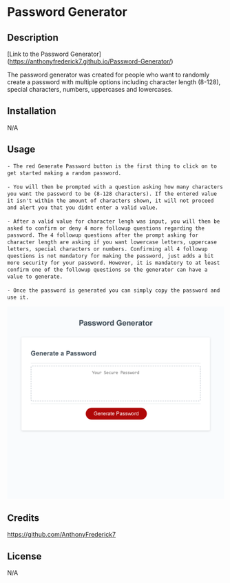 # Password Generator

## Description

[Link to the Password Generator] (https://anthonyfrederick7.github.io/Password-Generator/)

The password generator was created for people who want to randomly create a password with multiple options including character length (8-128), special characters, numbers, uppercases and lowercases.

## Installation

N/A

## Usage

    - The red Generate Password button is the first thing to click on to get started making a random password.

    - You will then be prompted with a question asking how many characters you want the password to be (8-128 characters). If the entered value it isn't within the amount of characters shown, it will not proceed and alert you that you didnt enter a valid value.

    - After a valid value for character lengh was input, you will then be asked to confirm or deny 4 more followup questions regarding the password. The 4 followup questions after the prompt asking for character length are asking if you want lowercase letters, uppercase letters, special characters or numbers. Confirming all 4 followup questions is not mandatory for making the password, just adds a bit more security for your password. However, it is mandatory to at least confirm one of the followup questions so the generator can have a value to generate. 

    - Once the password is generated you can simply copy the password and use it. 

![Image of website](/Develop/Password_Generator.png)

## Credits

https://github.com/AnthonyFrederick7

## License

N/A